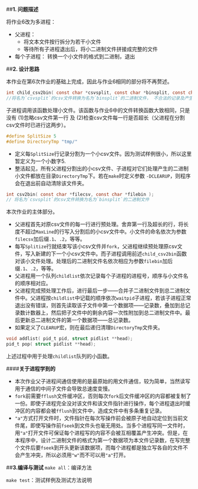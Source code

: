 ##**1. 问题描述**

将作业6改为多进程：

+ 父进程： 
    - 将文本文件按行拆分为若干小文件
    - 等待所有子进程退出后，将小二进制文件拼接成完整的文件
+ 每个子进程： 转换一个小文件的格式到二进制，退出


##**2. 设计思路**

本作业在第6次作业的基础上完成，因此与作业6相同的部分将不再赘述。


```c
int child_csv2bin( const char *csvsplit, const char *binsplit, const char *badrecords);
//将名为`csvsplit`的csv文件转换为名为`binsplit`的二进制文件， 不合法的记录及产生的错误信息写入名为`badrecords`的文件
```
子进程调用该函数处理小文件。该函数与作业6中的文件转换函数大致相同，只是没有 (1)忽略csv文件第一行 及 (2)检查csv文件每一行是否超长（父进程在分割csv文件时已进行这两步）。



```c
#define SplitSize 5
#define DirectoryTmp "tmp/"
```
-   定义每`SplitSize`行记录分割为一个小csv文件。因为测试样例很小，所以这里暂定义为一个小数字5.
-   整洁起见，所有父进程分割出的小csv文件、子进程对它们处理产生的二进制小文件都放在目录`DirectoryTmp`下。若在`make`时定义参数 `-DCLEARUP`，则程序会在退出前自动清除该文件夹。



```c
int csv2bin( const char *filecsv, const char *filebin );
// 将名为`csvsplit`的csv文件转换为名为`binsplit`的二进制文件
```
本次作业的主体部分。
-   父进程首先对原csv文件的每一行进行预处理。舍弃第一行及超长的行，将长度不超过`MaxLine`的行写入分割后的小csv文件中。小文件的命名依次为参数`filecsv`加后缀`.1`、`.2`，等等。
-   每写`Splitize`行就结束写该小csv文件并`fork`，父进程继续预处理原csv文件，写入新建的下一个小csv文件中。而子进程调用前述`child_csv2bin`函数对该小文件处理。处理后的二进制文件名依次相应为参数`filebin`加后缀`.1`、`.2`，等等。
-   父进程用一个队列`childlist`依次记录每个子进程的进程号，顺序与小文件名的顺序相对应。
-   父进程完成预处理工作后，进行最后一步——合并子二进制文件到总二进制文件中。父进程按`childlist`中记载的顺序依次`waitpid`子进程，若该子进程正常退出没有错误，则首先读取该子文件中第一个数据项——记录数，叠加到总记录数计数器上，然后把子文件中的剩余内容一次性附加到总二进制文件中。最后更新总二进制文件的第一个数据项——总记录数。
-   如果定义了`CLEARUP`宏，则在最后递归清理`DirectoryTmp`文件夹。



```c
void addlist( pid_t pid, struct pidlist **head);
pid_t pop( struct pidlist **head);
```
上述过程中用于处理`childlist`队列的小函数。


####**关于进程学到的**

-   本次作业父子进程间通信使用的是最原始的用文件通信，较为简单，当然读写用于通信的中间子文件会导致总速度变慢。
-   `fork`前需要`fflush`文件缓冲区，否则每次`fork`后文件缓冲区的内容都被复制了一份。即使子进程完全没对该文件和该文件指针进行操作，每个进程退出时缓冲区的内容都会被`fflush`到文件中，造成文件中有多条重复记录。
-   `"a"`方式打开文件时，文件指针在每次写操作前会被原子地自动定位到当前文件尾，即使写操作前`fseek`到文件头也毫无用处。当多个进程写同一文件时，用`"a"`打开文件可保证每个进程写的内容不会被互相覆盖产生冲突。但是，在本程序中，设计二进制文件的格式为第一个数据项为本文件记录数，在写完整个文件后要`fseek`到开头更新该数据项，而每个进程都是独立写各自的文件不会产生冲突，所以必须用`"w"`而不可以用`"a"`打开。


##**3.编译与测试**
`make all`：编译方法

`make test`：测试样例及测试方法说明

